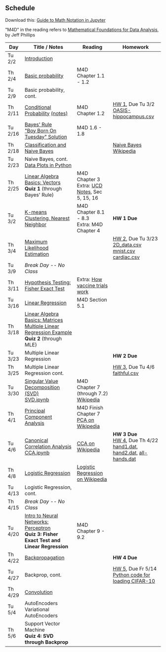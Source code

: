 ## Schedule

Download this: [Guide to Math Notation in Jupyter](examples/MathNotationGuide.ipynb)

"M4D" in the reading refers to [Mathematical Foundations for Data Analysis](http://www.cs.utah.edu/~jeffp/M4D/M4D.html), by Jeff Phillips

| Day     | Title / Notes                                                      | Reading         | Homework                                   |
|---------|--------------------------------------------------------------------|-----------------|--------------------------------------------|
| Tu 2/2 | [Introduction](lectures/L01-Introduction.pdf)                      |                 |                                            |
| Th 2/4 | [Basic probability](lectures/L02-ProbabilityBasics.pdf) | M4D Chapter 1.1 - 1.2 |                                            |
| Tu 2/9 | Basic probability, cont. |  |                                            |
| Th 2/11 | [Conditional Probability](lectures/L03-ConditionalProbability-slides.pdf) [(notes)](lectures/L03-ConditionalProbability.pdf) | M4D Chapter 1.2   | [HW 1](homeworks/hw1.pdf), Due Tu 3/2<br>[OASIS-hippocampus.csv](homeworks/OASIS-hippocampus.csv) |
| Tu 2/16 | [Bayes' Rule](lectures/L04-BayesRule.pdf)<br>["Boy Born On Tuesday" Solution](lectures/BoyBornOnTuesdaySolution.pdf) | M4D 1.6 - 1.8       |       |
| Th 2/18 | [Classification and Naive Bayes](lectures/L05-NaiveBayes.pdf) |  | [Naive Bayes Wikipedia](https://en.wikipedia.org/wiki/Naive_Bayes_classifier)         |
| Tu 2/23 | Naive Bayes, cont.<br>[Data Plots in Python](examples/SimpleDataPlots.ipynb) |   |   |
| Th 2/25 | [Linear Algebra Basics: Vectors](lectures/L06-Vectors.pdf)<br>**Quiz 1** (through Bayes' Rule) | M4D Chapter 3<br>Extra: [UCD Notes](https://www.math.ucdavis.edu/~linear/linear.pdf), Sec 5, 15, 16 |   |
| Tu 3/2 | [K-means Clustering, Nearest Neighbor](lectures/L07-Clustering-NearestNeighbor.pdf) | M4D Chapter 8.1 - 8.3<br>Extra: M4D Chapter 4 | **HW 1 Due** |
| Th 3/4 | [Maximum Likelihood Estimation](lectures/L08-MaximumLikelihoodEstimation.pdf) |         | [HW 2](homeworks/hw2.pdf), Due Tu 3/23 <br>[2D_data.csv](homeworks/2D_data.csv)<br>[mnist.csv](homeworks/mnist.csv)<br>[cardiac.csv](homeworks/cardiac.csv)|
| Tu 3/9 | *Break Day -- No Class*  |  |     |
| Th 3/11 | [Hypothesis Testing: Fisher Exact Test](lectures/L09-HypothesisTesting-FisherTest.pdf) | Extra: [How vaccine trials work](https://medium.com/swlh/the-fascinating-math-powering-the-covid-19-vaccine-trials-930a5e97c9c9) |
| Tu 3/16 | [Linear Regression](lectures/L10-LinearRegression.pdf) | M4D Section 5.1  |    |      |
| Th 3/18 | [Linear Algebra Basics: Matrices](lectures/L11-Matrices.pdf)<br>[Multiple Linear Regression Example](examples/MultipleLinearRegression.ipynb)<br>**Quiz 2** (through MLE) |         |   | 
| Tu 3/23 | Multiple Linear Regression |         | **HW 2 Due** |
| Th 3/25 | Multiple Linear Regression cont. |         | [HW 3](homeworks/hw3.pdf), Due Tu 4/6<br>[faithful.csv](homeworks/faithful.csv)  |
| Tu 3/30 | [Singular Value Decomposition (SVD)](lectures/L12-SVD.pdf)<br>[SVD.ipynb](examples/SVD.ipynb) | M4D Chapter 7 (through 7.2)<br>[Wikipedia](https://en.wikipedia.org/wiki/Singular_value_decomposition) | |
| Th 4/1 | [Principal Component Analysis](lectures/L13-PCA.pdf) | M4D Finish Chapter 7<br>[PCA on Wikipedia](https://en.wikipedia.org/wiki/Principal_component_analysis) |  |
| Tu 4/6 | [Canonical Correlation Analysis](lectures/L14-CCA.pdf)<br>[CCA.ipynb](examples/CCA.ipynb) | [CCA on Wikipedia](https://en.wikipedia.org/wiki/Canonical_correlation) | **HW 3 Due**<br>[HW 4](homeworks/hw4.pdf), Due Th 4/22<br>[hand1.dat](homeworks/hand1.dat), [hand2.dat](homeworks/hand2.dat), [all-hands.dat](homeworks/all-hands.dat) |
| Th 4/8 | [Logistic Regression](lectures/L15-LogisticRegression.pdf) | [Logistic Regression on Wikipedia](https://en.wikipedia.org/wiki/Logistic_regression) |  |
| Tu 4/13 | Logistic Regression, cont. |         |  |
| Th 4/15 | *Break Day -- No Class* |         |   |
| Tu 4/20 | [Intro to Neural Networks: Perceptron](lectures/L16-Perceptron.pdf)<br>**Quiz 3: Fisher Exact Test and Linear Regression** | M4D Chapter 9 - 9.2  |        |
| Th 4/22 | [Backpropagation](lectures/L16-Backprop.pdf)  |         | **HW 4 Due**  |
| Tu 4/27 | Backprop, cont. |         | [HW 5](homeworks/hw5.pdf), Due Fr 5/14<br>[Python code for loading CIFAR-10](homeworks/readCIFAR.py) |
| Th 4/29 | [Convolution](lectures/L18-Convolution.pdf) |         |  |
| Tu 5/4 | AutoEncoders <br> Variational AutoEncoders |         |   |
| Th 5/6 | Support Vector Machine <br>**Quiz 4: SVD through Backprop** |         |   |
